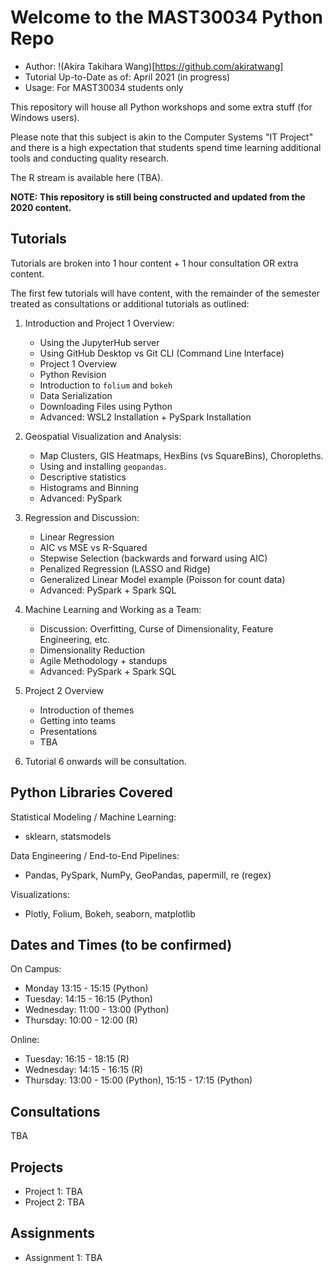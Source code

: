 # Welcome to the MAST30034 Python Repo
- Author: !(Akira Takihara Wang)[https://github.com/akiratwang]
- Tutorial Up-to-Date as of: April 2021 (in progress) 
- Usage: For MAST30034 students only  

This repository will house all Python workshops and some extra stuff (for Windows users).

Please note that this subject is akin to the Computer Systems "IT Project" and there is a high expectation that students spend time learning additional tools and conducting quality research.

The R stream is available here (TBA).

**NOTE: This repository is still being constructed and updated from the 2020 content.**

## Tutorials
Tutorials are broken into 1 hour content + 1 hour consultation OR extra content.

The first few tutorials will have content, with the remainder of the semester treated as consultations or additional tutorials as outlined:
1. Introduction and Project 1 Overview:
    - Using the JupyterHub server
    - Using GitHub Desktop vs Git CLI (Command Line Interface)
    - Project 1 Overview
    - Python Revision 
    - Introduction to `folium` and `bokeh`
    - Data Serialization
    - Downloading Files using Python
    - Advanced: WSL2 Installation + PySpark Installation
    
2. Geospatial Visualization and Analysis:
    - Map Clusters, GIS Heatmaps, HexBins (vs SquareBins), Choropleths.
    - Using and installing `geopandas`.
    - Descriptive statistics
    - Histograms and Binning
    - Advanced: PySpark
    
3. Regression and Discussion:
    - Linear Regression
    - AIC vs MSE vs R-Squared
    - Stepwise Selection (backwards and forward using AIC)
    - Penalized Regression (LASSO and Ridge)
    - Generalized Linear Model example (Poisson for count data)
    - Advanced: PySpark + Spark SQL
    
4. Machine Learning and Working as a Team:
    - Discussion: Overfitting, Curse of Dimensionality, Feature Engineering, etc.
    - Dimensionality Reduction
    - Agile Methodology + standups
    - Advanced: PySpark + Spark SQL
    
5. Project 2 Overview
    - Introduction of themes
    - Getting into teams
    - Presentations
    - TBA

6. Tutorial 6 onwards will be consultation.

## Python Libraries Covered
Statistical Modeling / Machine Learning:
- sklearn, statsmodels

Data Engineering / End-to-End Pipelines:
- Pandas, PySpark, NumPy, GeoPandas, papermill, re (regex)

Visualizations:
- Plotly, Folium, Bokeh, seaborn, matplotlib

## Dates and Times (to be confirmed)
On Campus:
- Monday 13:15 - 15:15 (Python)
- Tuesday: 14:15 - 16:15 (Python)
- Wednesday: 11:00 - 13:00 (Python)
- Thursday: 10:00 - 12:00 (R)

Online:
- Tuesday: 16:15 - 18:15 (R)
- Wednesday: 14:15 - 16:15 (R)
- Thursday: 13:00 - 15:00 (Python), 15:15 - 17:15 (Python)

## Consultations
TBA

## Projects
- Project 1: TBA
- Project 2: TBA

## Assignments
- Assignment 1: TBA
